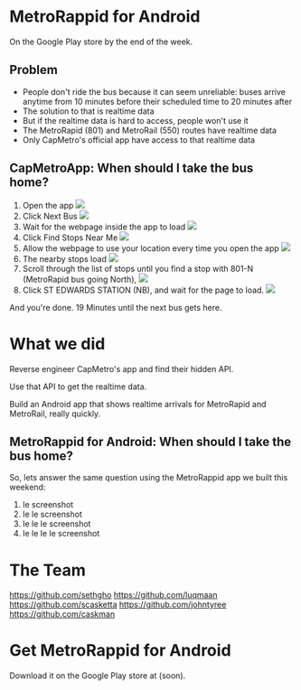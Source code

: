 # MetroRappid for Android

On the Google Play store by the end of the week.



## Problem

- People don't ride the bus because it can seem unreliable: buses arrive anytime from 10 minutes before their scheduled time to 20 minutes after
- The solution to that is realtime data
- But if the realtime data is hard to access, people won't use it
- The MetroRapid (801) and MetroRail (550) routes have realtime data
- Only CapMetro's official app have access to that realtime data

## CapMetroApp: When should I take the bus home?

1. Open the app ![](https://cloud.githubusercontent.com/assets/1275831/3141818/f4de4730-e99a-11e3-82f9-c142f969a315.jpg)
2. Click Next Bus ![](https://cloud.githubusercontent.com/assets/1275831/3141815/f4d64f94-e99a-11e3-9e92-b9cae1cde10c.jpg)
3. Wait for the webpage inside the app to load ![](https://cloud.githubusercontent.com/assets/1275831/3141814/f4d5966c-e99a-11e3-8cad-3f628b0cc55c.jpg)
5. Click Find Stops Near Me ![](https://cloud.githubusercontent.com/assets/1275831/3141813/f4d5216e-e99a-11e3-8222-d7f7df5175b0.jpg)
6. Allow the webpage to use your location every time you open the app ![](https://cloud.githubusercontent.com/assets/1275831/3141822/f4e766ee-e99a-11e3-9d89-4aa3c3f87b6d.jpg)
7. The nearby stops load ![](https://cloud.githubusercontent.com/assets/1275831/3141802/eed5a1c6-e99a-11e3-996a-a03c0e92a44c.jpg)
8. Scroll through the list of stops until you find a stop with 801-N (MetroRapid bus going North), ![](https://cloud.githubusercontent.com/assets/1275831/3141823/f4e7b5f4-e99a-11e3-9b70-995980068194.jpg)
9. Click ST EDWARDS STATION (NB), and wait for the page to load. ![](https://cloud.githubusercontent.com/assets/1275831/3141806/eedf845c-e99a-11e3-83c4-ec94a1440d07.jpg)

And you're done. 19 Minutes until the next bus gets here.

# What we did

Reverse engineer CapMetro's app and find their hidden API.

Use that API to get the realtime data.

Build an Android app that shows realtime arrivals for MetroRapid and MetroRail, really quickly.

## MetroRappid for Android: When should I take the bus home?

So, lets answer the same question using the MetroRappid app we built this weekend:

1. le screenshot
2. le le screenshot
3. le le le screenshot
4. le le le le screenshot

# The Team

https://github.com/sethgho
https://github.com/luqmaan
https://github.com/scasketta
https://github.com/johntyree
https://github.com/caskman


# Get MetroRappid for Android

Download it on the Google Play store at (soon).
